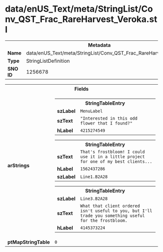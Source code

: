 <h1>data/enUS_Text/meta/StringList/Conv_QST_Frac_RareHarvest_Veroka.stl</h1><table><tr><th colspan="100%">Metadata</th></tr><tr><td><b>Name</b></td><td>data/enUS_Text/meta/StringList/Conv_QST_Frac_RareHarvest_Veroka.stl</td></tr><tr><td><b>Type</b></td><td>StringListDefinition</td></tr><tr><td><b>SNO ID</b></td><td>1256678</td></tr></table>

<table><tr><th colspan="100%">Fields</th></tr><tr><td><b>arStrings</b></td><td><table><tr><th colspan="100%">StringTableEntry</th></tr><tr><td><b>szLabel</b></td><td><code>MenuLabel</code></td></tr><tr><td><b>szText</b></td><td><code>"Interested in this odd flower that I found?"</code></td></tr><tr><td><b>hLabel</b></td><td><code>4215274549</code></td></tr></table>


<table><tr><th colspan="100%">StringTableEntry</th></tr><tr><td><b>szText</b></td><td><code>That's frostbloom! I could use it in a little project for one of my best clients...</code></td></tr><tr><td><b>hLabel</b></td><td><code>1562437286</code></td></tr><tr><td><b>szLabel</b></td><td><code>Line1.B2A28</code></td></tr></table>


<table><tr><th colspan="100%">StringTableEntry</th></tr><tr><td><b>szLabel</b></td><td><code>Line3.B2A28</code></td></tr><tr><td><b>szText</b></td><td><code>What that client ordered isn't useful to you, but I'll trade you something useful for the frostbloom.</code></td></tr><tr><td><b>hLabel</b></td><td><code>4145373224</code></td></tr></table>


</td></tr><tr><td><b>ptMapStringTable</b></td><td><code>0</code></td></tr></table>

